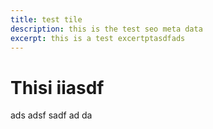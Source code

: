 ```yaml
---
title: test tile
description: this is the test seo meta data
excerpt: this is a test excertptasdfads
---
```


# Thisi iiasdf
ads
adsf
sadf
ad
da
